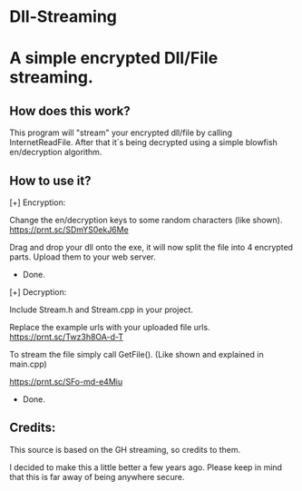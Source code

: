 # Dll-Streaming

# A simple encrypted Dll/File streaming.

## How does this work?

This program will "stream" your encrypted dll/file by calling InternetReadFile.
After that it´s being decrypted using a simple blowfish en/decryption algorithm.

## How to use it?

[+] Encryption: 

Change the en/decryption keys to some random characters (like shown). 
https://prnt.sc/SDmYS0ekJ6Me

Drag and drop your dll onto the exe, it will now split the file into 4 encrypted parts. Upload them to your web server. 
 - Done.

[+] Decryption:

Include Stream.h and Stream.cpp in your project.

Replace the example urls with your uploaded file urls.
https://prnt.sc/Twz3h8OA-d-T

To stream the file simply call GetFile(). (Like shown and explained in main.cpp)

https://prnt.sc/SFo-md-e4Miu

- Done.


## Credits:

This source is based on the GH streaming, so credits to them.

I decided to make this a little better a few years ago. Please keep in mind that this is far away of being anywhere secure. 
